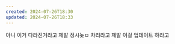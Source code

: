 ```yaml
---
created: 2024-07-26T18:30
updated: 2024-07-26T18:33
---
```

아니 이거 다라진거라고 제발 정시놎ㅁ 차리라고 
제발 이걸 업데이트 하라고 